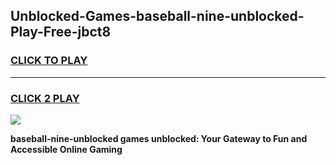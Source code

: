 
## Unblocked-Games-baseball-nine-unblocked-Play-Free-jbct8
<h3>
<a href="https://premium76.site?title=baseball-nine-unblocked&ref=23A">CLICK TO PLAY</a></h3>
<hr>

<h3>
<a href="https://premium76.site?title=baseball-nine-unblocked&ref=23A">CLICK 2 PLAY</a>
  
</h3>

<a href="https://premium76.site?title=baseball-nine-unblocked&ref=23A"><img src="https://clearcache.store/games.png"></a>


**baseball-nine-unblocked games unblocked: Your Gateway to Fun and Accessible Online Gaming**
